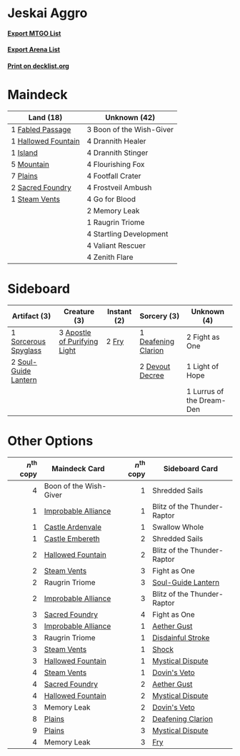 # Jeskai Aggro

#### [Export MTGO List](../collection/Jeskai%20Aggro/Jeskai%20Aggro.txt)
#### [Export Arena List](../collection/Jeskai%20Aggro/Jeskai%20Aggro_arena.txt)
#### [Print on decklist.org](http://decklist.org/?deckmain=3%09Boon%20of%20the%20Wish-Giver%0A4%09Drannith%20Healer%0A4%09Drannith%20Stinger%0A1%09Fabled%20Passage%0A4%09Flourishing%20Fox%0A4%09Footfall%20Crater%0A4%09Frostveil%20Ambush%0A4%09Go%20for%20Blood%0A1%09Hallowed%20Fountain%0A1%09Island%0A2%09Memory%20Leak%0A5%09Mountain%0A7%09Plains%0A1%09Raugrin%20Triome%0A2%09Sacred%20Foundry%0A4%09Startling%20Development%0A1%09Steam%20Vents%0A4%09Valiant%20Rescuer%0A4%09Zenith%20Flare&deckside=3%09Apostle%20of%20Purifying%20Light%0A1%09Deafening%20Clarion%0A2%09Devout%20Decree%0A2%09Fight%20as%20One%0A2%09Fry%0A1%09Light%20of%20Hope%0A1%09Lurrus%20of%20the%20Dream-Den%0A1%09Sorcerous%20Spyglass%0A2%09Soul-Guide%20Lantern)
# Maindeck

|                                          Land (18)                                          |      Unknown (42)      |
|---------------------------------------------------------------------------------------------|------------------------|
|1 [Fabled Passage](http://gatherer.wizards.com/Pages/Card/Details.aspx?multiverseid=473206)  |3 Boon of the Wish-Giver|
|1 [Hallowed Fountain](http://gatherer.wizards.com/Pages/Card/Details.aspx?multiverseid=97071)|4 Drannith Healer       |
|1 [Island](http://gatherer.wizards.com/Pages/Card/Details.aspx?multiverseid=439857)          |4 Drannith Stinger      |
|5 [Mountain](http://gatherer.wizards.com/Pages/Card/Details.aspx?multiverseid=439859)        |4 Flourishing Fox       |
|7 [Plains](http://gatherer.wizards.com/Pages/Card/Details.aspx?multiverseid=439856)          |4 Footfall Crater       |
|2 [Sacred Foundry](http://gatherer.wizards.com/Pages/Card/Details.aspx?multiverseid=405106)  |4 Frostveil Ambush      |
|1 [Steam Vents](http://gatherer.wizards.com/Pages/Card/Details.aspx?multiverseid=405109)     |4 Go for Blood          |
|                                                                                             |2 Memory Leak           |
|                                                                                             |1 Raugrin Triome        |
|                                                                                             |4 Startling Development |
|                                                                                             |4 Valiant Rescuer       |
|                                                                                             |4 Zenith Flare          |


# Sideboard

|                                         Artifact (3)                                          |                                             Creature (3)                                              |                                  Instant (2)                                   |                                         Sorcery (3)                                          |       Unknown (4)       |
|-----------------------------------------------------------------------------------------------|-------------------------------------------------------------------------------------------------------|--------------------------------------------------------------------------------|----------------------------------------------------------------------------------------------|-------------------------|
|1 [Sorcerous Spyglass](http://gatherer.wizards.com/Pages/Card/Details.aspx?multiverseid=435407)|3 [Apostle of Purifying Light](http://gatherer.wizards.com/Pages/Card/Details.aspx?multiverseid=466760)|2 [Fry](http://gatherer.wizards.com/Pages/Card/Details.aspx?multiverseid=466894)|1 [Deafening Clarion](http://gatherer.wizards.com/Pages/Card/Details.aspx?multiverseid=452915)|2 Fight as One           |
|2 [Soul-Guide Lantern](http://gatherer.wizards.com/Pages/Card/Details.aspx?multiverseid=476488)|                                                                                                       |                                                                                |2 [Devout Decree](http://gatherer.wizards.com/Pages/Card/Details.aspx?multiverseid=466767)    |1 Light of Hope          |
|                                                                                               |                                                                                                       |                                                                                |                                                                                              |1 Lurrus of the Dream-Den|


# Other Options

|*n*<sup>th</sup> copy|                                        Maindeck Card                                         |*n*<sup>th</sup> copy|                                       Sideboard Card                                        |
|--------------------:|----------------------------------------------------------------------------------------------|--------------------:|---------------------------------------------------------------------------------------------|
|                    4|Boon of the Wish-Giver                                                                        |                    1|Shredded Sails                                                                               |
|                    1|[Improbable Alliance](http://gatherer.wizards.com/Pages/Card/Details.aspx?multiverseid=473155)|                    1|Blitz of the Thunder-Raptor                                                                  |
|                    1|[Castle Ardenvale](http://gatherer.wizards.com/Pages/Card/Details.aspx?multiverseid=473200)   |                    1|Swallow Whole                                                                                |
|                    1|[Castle Embereth](http://gatherer.wizards.com/Pages/Card/Details.aspx?multiverseid=473201)    |                    2|Shredded Sails                                                                               |
|                    2|[Hallowed Fountain](http://gatherer.wizards.com/Pages/Card/Details.aspx?multiverseid=97071)   |                    2|Blitz of the Thunder-Raptor                                                                  |
|                    2|[Steam Vents](http://gatherer.wizards.com/Pages/Card/Details.aspx?multiverseid=405109)        |                    3|Fight as One                                                                                 |
|                    2|Raugrin Triome                                                                                |                    3|[Soul-Guide Lantern](http://gatherer.wizards.com/Pages/Card/Details.aspx?multiverseid=476488)|
|                    2|[Improbable Alliance](http://gatherer.wizards.com/Pages/Card/Details.aspx?multiverseid=473155)|                    3|Blitz of the Thunder-Raptor                                                                  |
|                    3|[Sacred Foundry](http://gatherer.wizards.com/Pages/Card/Details.aspx?multiverseid=405106)     |                    4|Fight as One                                                                                 |
|                    3|[Improbable Alliance](http://gatherer.wizards.com/Pages/Card/Details.aspx?multiverseid=473155)|                    1|[Aether Gust](http://gatherer.wizards.com/Pages/Card/Details.aspx?multiverseid=466796)       |
|                    3|Raugrin Triome                                                                                |                    1|[Disdainful Stroke](http://gatherer.wizards.com/Pages/Card/Details.aspx?multiverseid=420705) |
|                    3|[Steam Vents](http://gatherer.wizards.com/Pages/Card/Details.aspx?multiverseid=405109)        |                    1|[Shock](http://gatherer.wizards.com/Pages/Card/Details.aspx?multiverseid=129732)             |
|                    3|[Hallowed Fountain](http://gatherer.wizards.com/Pages/Card/Details.aspx?multiverseid=97071)   |                    1|[Mystical Dispute](http://gatherer.wizards.com/Pages/Card/Details.aspx?multiverseid=473020)  |
|                    4|[Steam Vents](http://gatherer.wizards.com/Pages/Card/Details.aspx?multiverseid=405109)        |                    1|[Dovin's Veto](http://gatherer.wizards.com/Pages/Card/Details.aspx?multiverseid=461120)      |
|                    4|[Sacred Foundry](http://gatherer.wizards.com/Pages/Card/Details.aspx?multiverseid=405106)     |                    2|[Aether Gust](http://gatherer.wizards.com/Pages/Card/Details.aspx?multiverseid=466796)       |
|                    4|[Hallowed Fountain](http://gatherer.wizards.com/Pages/Card/Details.aspx?multiverseid=97071)   |                    2|[Mystical Dispute](http://gatherer.wizards.com/Pages/Card/Details.aspx?multiverseid=473020)  |
|                    3|Memory Leak                                                                                   |                    2|[Dovin's Veto](http://gatherer.wizards.com/Pages/Card/Details.aspx?multiverseid=461120)      |
|                    8|[Plains](http://gatherer.wizards.com/Pages/Card/Details.aspx?multiverseid=439856)             |                    2|[Deafening Clarion](http://gatherer.wizards.com/Pages/Card/Details.aspx?multiverseid=452915) |
|                    9|[Plains](http://gatherer.wizards.com/Pages/Card/Details.aspx?multiverseid=439856)             |                    3|[Mystical Dispute](http://gatherer.wizards.com/Pages/Card/Details.aspx?multiverseid=473020)  |
|                    4|Memory Leak                                                                                   |                    3|[Fry](http://gatherer.wizards.com/Pages/Card/Details.aspx?multiverseid=466894)               |

